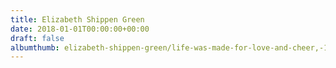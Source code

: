 ```yaml
---
title: Elizabeth Shippen Green
date: 2018-01-01T00:00:00+00:00
draft: false
albumthumb: elizabeth-shippen-green/life-was-made-for-love-and-cheer,-1904.jpg
---
```

